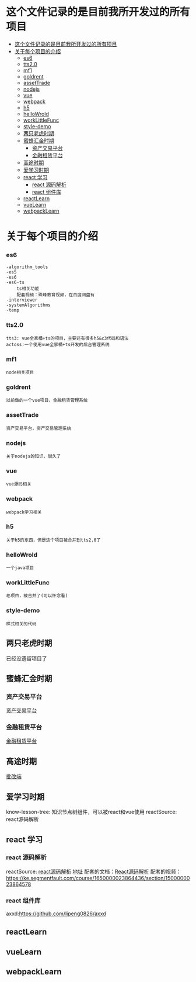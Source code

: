 # 这个文件记录的是目前我所开发过的所有项目

- [这个文件记录的是目前我所开发过的所有项目](#这个文件记录的是目前我所开发过的所有项目)
- [关于每个项目的介绍](#关于每个项目的介绍)
    - [es6](#es6)
    - [tts2.0](#tts20)
    - [mf1](#mf1)
    - [goldrent](#goldrent)
    - [assetTrade](#assettrade)
    - [nodejs](#nodejs)
    - [vue](#vue)
    - [webpack](#webpack)
    - [h5](#h5)
    - [helloWrold](#hellowrold)
    - [workLittleFunc](#worklittlefunc)
    - [style-demo](#style-demo)
  - [两只老虎时期](#两只老虎时期)
  - [蜜蜂汇金时期](#蜜蜂汇金时期)
    - [资产交易平台](#资产交易平台)
    - [金融租赁平台](#金融租赁平台)
  - [高途时期](#高途时期)
  - [爱学习时期](#爱学习时期)
  - [react 学习](#react-学习)
    - [react 源码解析](#react-源码解析)
    - [react 组件库](#react-组件库)
  - [reactLearn](#reactlearn)
  - [vueLearn](#vuelearn)
  - [webpackLearn](#webpacklearn)

<!-- END doctoc generated TOC please keep comment here to allow auto update -->

# 关于每个项目的介绍

### es6

    -algorithm_tools
    -es5
    -es6
    -es6-ts
        ts相关功能
        配套视频：珠峰教育视频，在百度网盘有
    -interviewer
    -systemAlgorithms
    -temp

### tts2.0

    tts3: vue全家桶+ts的项目，主要还有很多h5&c3代码和语法
    actoss:一个使用vue全家桶+ts开发的后台管理系统

### mf1

    node相关项目

### goldrent

    以前做的一个vue项目，金融租赁管理系统

### assetTrade

    资产交易平台，资产交易管理系统

### nodejs

    关于nodejs的知识，很久了

### vue

    vue源码相关

### webpack

    webpack学习相关

### h5

    关于h5的东西，但是这个项目被合并到tts2.0了

### helloWrold

    一个java项目

### workLittleFunc

    老项目，被合并了(可以怀念看)

### style-demo

    样式相关的代码

## 两只老虎时期

已经没遗留项目了

## 蜜蜂汇金时期

### 资产交易平台

[资产交易平台](https://github.com/lipqq247934357/assetTrade)

### 金融租赁平台

[金融租赁平台](https://github.com/lipqq247934357/goldrent)

## 高途时期

[批改端](/Users/lipeng/Desktop/project/projectItem/gt/zhomework-end)

## 爱学习时期

know-lesson-tree: 知识节点树组件，可以被react和vue使用
reactSource: react源码解析

## react 学习

### react 源码解析

reactSource: [react源码解析](https://github.com/lipeng0826/reactSource.git)
[地址](/Users/lipeng/Desktop/project/projectItem/reactSource/)
配套的文档：[React源码解析](https://react.iamkasong.com/)
配套的视频：<https://ke.segmentfault.com/course/1650000023864436/section/1500000023864578>

### react 组件库

axxd:<https://github.com/lipeng0826/axxd>

## reactLearn

## vueLearn

## webpackLearn
